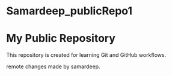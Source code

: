 # Samardeep_publicRepo1
# My Public Repository

This repository is created for learning Git and GitHub workflows.  
  
remote changes made by samardeep.
